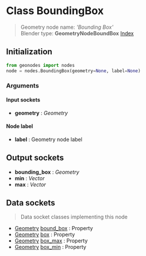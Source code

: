 
# Class BoundingBox

> Geometry node name: _'Bounding Box'_<br>Blender type:  **GeometryNodeBoundBox**
[Index](/docs/index.md)

## Initialization


```python
from geonodes import nodes
node = nodes.BoundingBox(geometry=None, label=None)
```


### Arguments


#### Input sockets



- **geometry** : _Geometry_



#### Node label



- **label** : Geometry node label



## Output sockets



- **bounding_box** : _Geometry_
- **min** : _Vector_
- **max** : _Vector_



## Data sockets

> Data socket classes implementing this node


- [Geometry](../sockets/Geometry.md) [bound_box](../sockets/Geometry.md#bound_box) : Property
- [Geometry](../sockets/Geometry.md) [box](../sockets/Geometry.md#box) : Property
- [Geometry](../sockets/Geometry.md) [box_max](../sockets/Geometry.md#box_max) : Property
- [Geometry](../sockets/Geometry.md) [box_min](../sockets/Geometry.md#box_min) : Property


